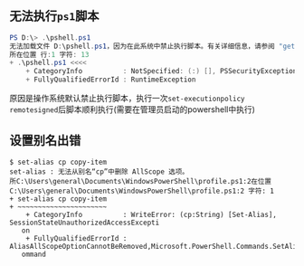 ## 无法执行`ps1`脚本
```ps1
PS D:\> .\pshell.ps1
无法加载文件 D:\pshell.ps1，因为在此系统中禁止执行脚本。有关详细信息，请参阅 "get-help about_signing"。
所在位置 行:1 字符: 13
+ .\pshell.ps1 <<<<
    + CategoryInfo          : NotSpecified: (:) [], PSSecurityException  
    + FullyQualifiedErrorId : RuntimeException  
```

原因是操作系统默认禁止执行脚本，执行一次`set-executionpolicy remotesigned`后脚本顺利执行(需要在管理员启动的powershell中执行)

## 设置别名出错 

```
$ set-alias cp copy-item
set-alias : 无法从别名“cp”中删除 AllScope 选项。
所C:\Users\general\Documents\WindowsPowerShell\profile.ps1:2在位置 C:\Users\general\Documents\WindowsPowerShell\profile.ps1:2 字符: 1
+ set-alias cp copy-item
+ ~~~~~~~~~~~~~~~~~~~~~~
    + CategoryInfo          : WriteError: (cp:String) [Set-Alias], SessionStateUnauthorizedAccessExcepti
   on
    + FullyQualifiedErrorId : AliasAllScopeOptionCannotBeRemoved,Microsoft.PowerShell.Commands.SetAliasC
   ommand
```